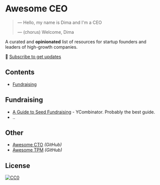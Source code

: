 # Awesome CEO

> &mdash; Hello, my name is Dima and I'm a CEO
>
> &mdash; (chorus) Welcome, Dima


A curated and **opinionated** list of resources for startup founders and leaders of high-growth companies.

📢 [Subscribe to get updates](https://awesomeceo.substack.com/)


## Contents

 * [Fundraising](#fundraising)


## Fundraising

 * [A Guide to Seed Fundraising](https://www.ycombinator.com/library/4A-a-guide-to-seed-fundraising) - YCombinator. Probably the best guide.
 * ..


## Other
- [Awesome CTO](https://github.com/kuchin/awesome-cto) *(GitHub)*
- [Awesome TPM](https://github.com/kuchin/awesome-tpm) *(GitHub)*


## License

[![CC0](https://mirrors.creativecommons.org/presskit/buttons/88x31/svg/cc-zero.svg)](https://creativecommons.org/publicdomain/zero/1.0/)
